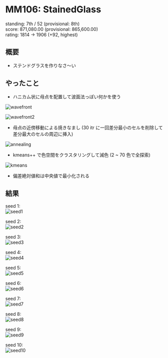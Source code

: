 # MM106: StainedGlass

standing: 7th / 52 (provisional: 8th)  
score: 871,080.00 (provisional: 865,600.00)  
rating: 1814 -> 1906 (+92, highest)

## 概要

* ステンドグラスを作りなさ～い

## やったこと

* ハニカム状に母点を配置して波面法っぽい何かを使う

![wavefront](vis/wavefront.gif)

![wavefront2](vis/wavefront2.gif)

* 母点の近傍移動による焼きなまし (30 itr に一回差分最小のセルを削除して差分最大のセルの周辺に挿入)

![annealing](vis/annealing.gif)

* kmeans++ で色空間をクラスタリングして減色 (2 ~ 70 色で全探索)

![kmeans](vis/kmeans.gif)

* 偏差絶対値和は中央値で最小化される

## 結果

seed 1:  
![seed1](vis/1.png)

seed 2:  
![seed2](vis/2.png)

seed 3:  
![seed3](vis/3.png)

seed 4:  
![seed4](vis/4.png)

seed 5:  
![seed5](vis/5.png)

seed 6:  
![seed6](vis/6.png)

seed 7:  
![seed7](vis/7.png)

seed 8:  
![seed8](vis/8.png)

seed 9:  
![seed9](vis/9.png)

seed 10:  
![seed10](vis/10.png)